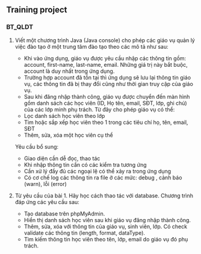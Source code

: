 ## Training project

### BT_QLDT

1. Viết một chương trình Java (Java console) cho phép các giáo vụ quản lý việc đào tạo ở một trung tâm đào tạo theo các mô tả như sau:

    - Khi vào ứng dụng, giáo vụ được yêu cầu nhập các thông tin gồm: account, first-name, last-name, email. Những giá trị này bắt buộc, account là duy nhất trong ứng dụng.
    - Trường hợp account đã tồn tại thì ứng dụng sẽ lưu lại thông tin giáo vụ, các thông tin đã bị thay đổi cũng như thời gian truy cập của giáo vụ.
    - Sau khi đăng nhập thành công, giáo vụ được chuyển đến màn hình gồm danh sách các học viên (ID, Họ tên, email, SĐT, lớp, ghi chú) của các lớp minh phụ trách. Từ đây cho phép giáo vụ có thể:
    - Lọc danh sách học viên theo lớp
    - Tìm hoặc sắp xếp học viên theo 1 trong các tiêu chí họ, tên, email, SĐT
    - Thêm, sửa, xóa một học viên cụ thể

    Yêu cầu bổ sung:

    - Giao diện cần dễ đọc, thao tác
    - Khi nhập thông tin cần có các kiểm tra tương ứng
    - Cần xử lý đầy đủ các ngoại lệ có thể xảy ra trong ứng dụng
    - Có cơ chế log các thông tin ra file ở các mức: debug , cảnh báo (warn), lỗi (error)


2. Từ yêu cầu của bài 1. Hãy học cách thao tác với database. Chương trình đáp ứng các yêu cầu sau: 
    - Tạo database trên phpMyAdmin. 
    - Hiển thị danh sách học viên sau khi giáo vụ đăng nhập thành công. 
    - Thêm, sửa, xóa với thông tin của giáo vụ, sinh viên, lớp. Có check validate các thông tin (length, format, dataType). 
    - Tìm kiếm thông tin học viên theo tên, lớp, email do giáo vụ đó phụ trách.
